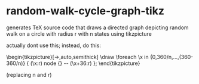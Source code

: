 # random-walk-cycle-graph-tikz

generates TeX source code that draws a directed graph depicting random walk on a circle with radius r with n states using tikzpicture

actually dont use this; instead, do this:

\begin{tikzpicture}[->,auto,semithick]
        \draw \foreach \x in {0,360/n,...,(360-360/n)}
        {
            (\x:r) node {}  -- (\x+36:r)
        };
\end{tikzpicture}

(replacing n and r)
